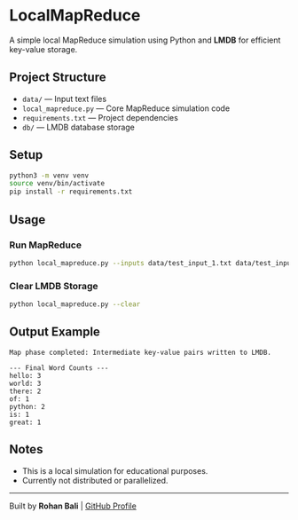 # LocalMapReduce

A simple local MapReduce simulation using Python and **LMDB** for efficient key-value storage.

## Project Structure

- `data/` — Input text files
- `local_mapreduce.py` — Core MapReduce simulation code
- `requirements.txt` — Project dependencies
- `db/` — LMDB database storage

## Setup

```bash
python3 -m venv venv
source venv/bin/activate
pip install -r requirements.txt
```

## Usage

### Run MapReduce

```bash
python local_mapreduce.py --inputs data/test_input_1.txt data/test_input_2.txt
```

### Clear LMDB Storage

```bash
python local_mapreduce.py --clear
```

## Output Example

```
Map phase completed: Intermediate key-value pairs written to LMDB.

--- Final Word Counts ---
hello: 3
world: 3
there: 2
of: 1
python: 2
is: 1
great: 1
```

## Notes

- This is a local simulation for educational purposes.
- Currently not distributed or parallelized.

---

Built by **Rohan Bali** | [GitHub Profile](https://github.com/rohanbalixz)

